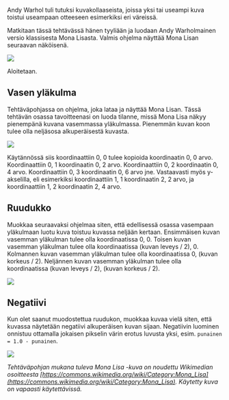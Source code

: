 

Andy Warhol tuli tutuksi kuvakollaaseista, joissa yksi tai useampi kuva toistui useampaan otteeseen esimerkiksi eri väreissä.

Matkitaan tässä tehtävässä hänen tyyliään ja luodaan Andy Warholmainen versio klassisesta Mona Lisasta. Valmis ohjelma näyttää Mona Lisan seuraavan näköisenä.

<img src="../img/kollaasi-monalisa-neg.png" />

Aloitetaan.

<h2>Vasen yläkulma</h2>

Tehtäväpohjassa on ohjelma, joka lataa ja näyttää Mona Lisan. Tässä tehtävän osassa tavoitteenasi on luoda tilanne, missä Mona Lisa näkyy pienempänä kuvana vasemmassa yläkulmassa. Pienemmän kuvan koon tulee olla neljäsosa alkuperäisestä kuvasta.

<img src="../img/kollaasi-monalisa-kulma.png" />

Käytännössä siis koordinaattiin 0, 0 tulee kopioida koordinaatin 0, 0 arvo. Koordinaattiin 0, 1 koordinaatin 0, 2 arvo. Koordinaattiin 0, 2 koordinaatin 0, 4 arvo. Koordinaattiin 0, 3 koordinaatin 0, 6 arvo jne. Vastaavasti myös y-akselilla, eli esimerkiksi koordinaattiin 1, 1 koordinaatin 2, 2 arvo, ja koordinaattiin 1, 2 koordinaatin 2, 4 arvo.


<h2>Ruudukko</h2>

Muokkaa seuraavaksi ohjelmaa siten, että edellisessä osassa vasempaan yläkulmaan luotu kuva toistuu kuvassa neljään kertaan. Ensimmäisen kuvan vasemman yläkulman tulee olla koordinaatissa 0, 0. Toisen kuvan vasemman yläkulman tulee olla koordinaatissa (kuvan leveys / 2), 0. Kolmannen kuvan vasemman yläkulman tulee olla koordinaatissa 0, (kuvan korkeus / 2). Neljännen kuvan vasemman yläkulman tulee olla koordinaatissa (kuvan leveys / 2), (kuvan korkeus / 2).

<img src="../img/kollaasi-monalisa-ruudut.png" />


<h2>Negatiivi</h2>

Kun olet saanut muodostettua ruudukon, muokkaa kuvaa vielä siten, että kuvassa näytetään negatiivi alkuperäisen kuvan sijaan. Negatiivin luominen onnistuu ottamalla jokaisen pikselin värin erotus luvusta yksi, esim. `punainen = 1.0 - punainen`.

<img src="../img/kollaasi-monalisa-neg.png" />

*Tehtäväpohjan mukana tuleva Mona Lisa -kuva on noudettu Wikimedian osoitteesta [https://commons.wikimedia.org/wiki/Category:Mona_Lisa](https://commons.wikimedia.org/wiki/Category:Mona_Lisa). Käytetty kuva on vapaasti käytettävissä.*


